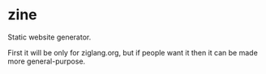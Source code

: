 # zine

Static website generator.

First it will be only for ziglang.org, but if people want it then
it can be made more general-purpose.
